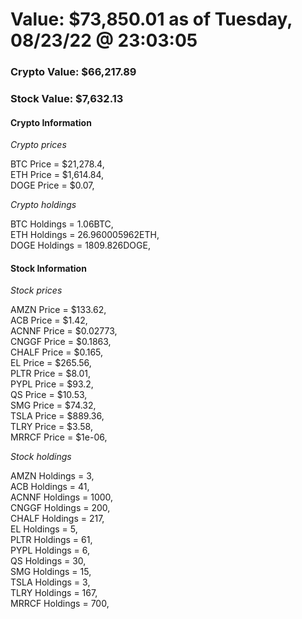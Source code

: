 # Value: $73,850.01 as of Tuesday, 08/23/22 @ 23:03:05 

### Crypto Value: $66,217.89

### Stock Value: $7,632.13

#### Crypto Information 
*Crypto prices* 

BTC Price = $21,278.4,  
ETH Price = $1,614.84,  
DOGE Price = $0.07,  


*Crypto holdings* 

BTC Holdings = 1.06BTC,  
ETH Holdings = 26.960005962ETH,  
DOGE Holdings = 1809.826DOGE,  


#### Stock Information 

*Stock prices* 

AMZN Price = $133.62,  
ACB Price = $1.42,  
ACNNF Price = $0.02773,  
CNGGF Price = $0.1863,  
CHALF Price = $0.165,  
EL Price = $265.56,  
PLTR Price = $8.01,  
PYPL Price = $93.2,  
QS Price = $10.53,  
SMG Price = $74.32,  
TSLA Price = $889.36,  
TLRY Price = $3.58,  
MRRCF Price = $1e-06,  


*Stock holdings* 

AMZN Holdings = 3,  
ACB Holdings = 41,  
ACNNF Holdings = 1000,  
CNGGF Holdings = 200,  
CHALF Holdings = 217,  
EL Holdings = 5,  
PLTR Holdings = 61,  
PYPL Holdings = 6,  
QS Holdings = 30,  
SMG Holdings = 15,  
TSLA Holdings = 3,  
TLRY Holdings = 167,  
MRRCF Holdings = 700,  


